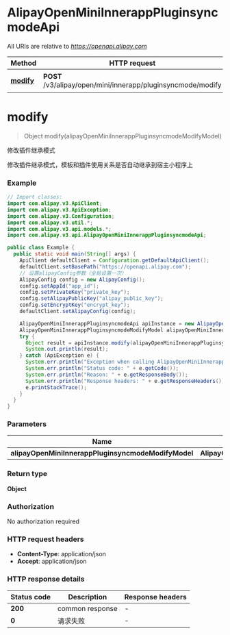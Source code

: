 # AlipayOpenMiniInnerappPluginsyncmodeApi

All URIs are relative to *https://openapi.alipay.com*

| Method | HTTP request | Description |
|------------- | ------------- | -------------|
| [**modify**](AlipayOpenMiniInnerappPluginsyncmodeApi.md#modify) | **POST** /v3/alipay/open/mini/innerapp/pluginsyncmode/modify | 修改插件继承模式 |


<a name="modify"></a>
# **modify**
> Object modify(alipayOpenMiniInnerappPluginsyncmodeModifyModel)

修改插件继承模式

修改插件继承模式，模板和插件使用关系是否自动继承到宿主小程序上

### Example
```java
// Import classes:
import com.alipay.v3.ApiClient;
import com.alipay.v3.ApiException;
import com.alipay.v3.Configuration;
import com.alipay.v3.util.*;
import com.alipay.v3.api.models.*;
import com.alipay.v3.api.AlipayOpenMiniInnerappPluginsyncmodeApi;

public class Example {
  public static void main(String[] args) {
    ApiClient defaultClient = Configuration.getDefaultApiClient();
    defaultClient.setBasePath("https://openapi.alipay.com");
    // 设置alipayConfig参数（全局设置一次）
    AlipayConfig config = new AlipayConfig();
    config.setAppId("app_id");
    config.setPrivateKey("private_key");
    config.setAlipayPublicKey("alipay_public_key");
    config.setEncryptKey("encrypt_key");
    defaultClient.setAlipayConfig(config);

    AlipayOpenMiniInnerappPluginsyncmodeApi apiInstance = new AlipayOpenMiniInnerappPluginsyncmodeApi(defaultClient);
    AlipayOpenMiniInnerappPluginsyncmodeModifyModel alipayOpenMiniInnerappPluginsyncmodeModifyModel = new AlipayOpenMiniInnerappPluginsyncmodeModifyModel(); // AlipayOpenMiniInnerappPluginsyncmodeModifyModel | 
    try {
      Object result = apiInstance.modify(alipayOpenMiniInnerappPluginsyncmodeModifyModel);
      System.out.println(result);
    } catch (ApiException e) {
      System.err.println("Exception when calling AlipayOpenMiniInnerappPluginsyncmodeApi#modify");
      System.err.println("Status code: " + e.getCode());
      System.err.println("Reason: " + e.getResponseBody());
      System.err.println("Response headers: " + e.getResponseHeaders());
      e.printStackTrace();
    }
  }
}
```

### Parameters

| Name | Type | Description  | Notes |
|------------- | ------------- | ------------- | -------------|
| **alipayOpenMiniInnerappPluginsyncmodeModifyModel** | **AlipayOpenMiniInnerappPluginsyncmodeModifyModel**|  | [optional] |

### Return type

**Object**

### Authorization

No authorization required

### HTTP request headers

 - **Content-Type**: application/json
 - **Accept**: application/json

### HTTP response details
| Status code | Description | Response headers |
|-------------|-------------|------------------|
| **200** | common response |  -  |
| **0** | 请求失败 |  -  |

